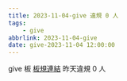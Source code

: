 ```yaml
---
title: 2023-11-04-give 違規 0 人
tags:
    - give
abbrlink: 2023-11-04-give
date: give-2023-11-04 12:00:00
---
```

give 板 [板規連結](https://www.ptt.cc/bbs/give/M.1612495900.A.C32.html)
昨天違規 0 人
